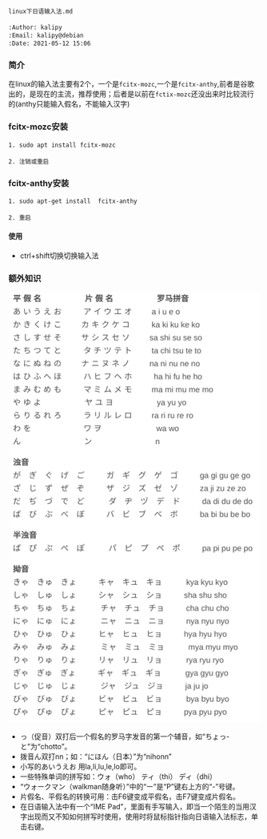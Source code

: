     linux下日语输入法.md
    
    :Author: kalipy
    :Email: kalipy@debian
    :Date: 2021-05-12 15:06

### 简介

在linux的输入法主要有2个，一个是`fcitx-mozc`,一个是`fcitx-anthy`,前者是谷歌出的，是现在的主流，推荐使用；后者是以前在`fctix-mozc`还没出来时比较流行的(anthy只能输入假名，不能输入汉字)

### fcitx-mozc安装

    1. sudo apt install fcitx-mozc

    2. 注销或重启

### fcitx-anthy安装
    
    1. sudo apt-get install  fcitx-anthy

    2. 重启

#### 使用

* ctrl+shift切换切换输入法

### 额外知识

![Image](./img/image_2021-05-12-15-23-43.png)

* っ（促音）双打后一个假名的罗马字发音的第一个辅音，如“ちょっ- と”为“chotto”。
* 拨音ん双打nn；如：“にほん（日本）”为“nihonn”
* 小写的あいうえお 用la,li,lu,le,lo即可。
* 一些特殊单词的拼写如：ウォ（who） ティ（thi） ディ（dhi）
* “ウォークマン（walkman随身听）”中的“ー”是“P”键右上方的“-”号键。
* 片假名、平假名的转换可用：击F6键变成平假名，击F7键变成片假名。
* 在日语输入法中有一个“IME Pad”，里面有手写输入，即当一个陌生的当用汉字出现而又不知如何拼写时使用，使用时将鼠标指针指向日语输入法标志，单击右键。
